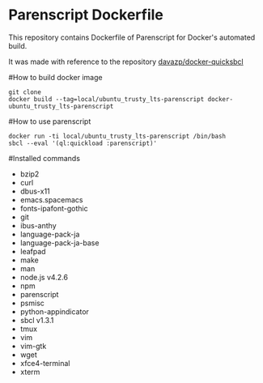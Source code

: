 Parenscript Dockerfile
====================

This repository contains Dockerfile of Parenscript for Docker's automated build.

It was made with reference to the repository [davazp/docker-quicksbcl](https://github.com/davazp/docker-quicksbcl)

#How to build docker image

```
git clone 
docker build --tag=local/ubuntu_trusty_lts-parenscript docker-ubuntu_trusty_lts-parenscript
```

#How to use parenscript
```
docker run -ti local/ubuntu_trusty_lts-parenscript /bin/bash
sbcl --eval '(ql:quickload :parenscript)'
```

#Installed commands
* bzip2
* curl
* dbus-x11
* emacs.spacemacs
* fonts-ipafont-gothic
* git
* ibus-anthy
* language-pack-ja
* language-pack-ja-base
* leafpad
* make
* man
* node.js v4.2.6
* npm
* parenscript
* psmisc
* python-appindicator
* sbcl v1.3.1
* tmux
* vim
* vim-gtk
* wget
* xfce4-terminal
* xterm
